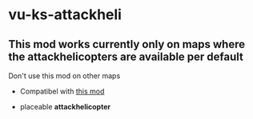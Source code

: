 
# vu-ks-attackheli

## This mod works currently only on maps where the attackhelicopters are available per default
Don't use this mod on other maps
* Compatibel with [this mod](https://github.com/Maxinger15/VU-Killstreak)

* placeable **attackhelicopter**

